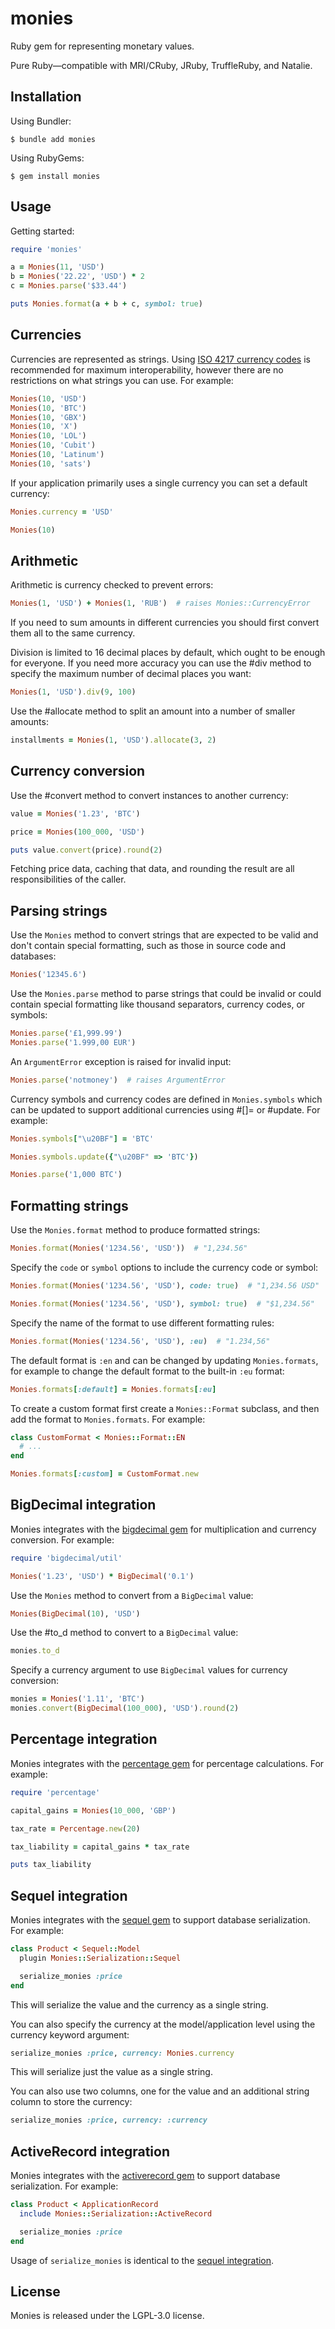 # monies

Ruby gem for representing monetary values.

Pure Ruby—compatible with MRI/CRuby, JRuby, TruffleRuby, and Natalie.


## Installation

Using Bundler:

    $ bundle add monies

Using RubyGems:

    $ gem install monies


## Usage

Getting started:

```ruby
require 'monies'

a = Monies(11, 'USD')
b = Monies('22.22', 'USD') * 2
c = Monies.parse('$33.44')

puts Monies.format(a + b + c, symbol: true)
```


## Currencies

Currencies are represented as strings. Using [ISO 4217 currency codes](https://en.wikipedia.org/wiki/ISO_4217)
is recommended for maximum interoperability, however there are no restrictions
on what strings you can use. For example:

```ruby
Monies(10, 'USD')
Monies(10, 'BTC')
Monies(10, 'GBX')
Monies(10, 'X')
Monies(10, 'LOL')
Monies(10, 'Cubit')
Monies(10, 'Latinum')
Monies(10, 'sats')
```

If your application primarily uses a single currency you can set a default currency:

```ruby
Monies.currency = 'USD'

Monies(10)
```


## Arithmetic

Arithmetic is currency checked to prevent errors:

```ruby
Monies(1, 'USD') + Monies(1, 'RUB')  # raises Monies::CurrencyError
```

If you need to sum amounts in different currencies you should first convert
them all to the same currency.

Division is limited to 16 decimal places by default, which ought to be enough
for everyone. If you need more accuracy you can use the #div method to specify
the maximum number of decimal places you want:

```ruby
Monies(1, 'USD').div(9, 100)
```

Use the #allocate method to split an amount into a number of smaller amounts:

```ruby
installments = Monies(1, 'USD').allocate(3, 2)
```


## Currency conversion

Use the #convert method to convert instances to another currency:

```ruby
value = Monies('1.23', 'BTC')

price = Monies(100_000, 'USD')

puts value.convert(price).round(2)
```

Fetching price data, caching that data, and rounding the result are all
responsibilities of the caller.


## Parsing strings

Use the `Monies` method to convert strings that are expected to be valid and
don't contain special formatting, such as those in source code and databases:

```ruby
Monies('12345.6')
```

Use the `Monies.parse` method to parse strings that could be invalid or could
contain special formatting like thousand separators, currency codes, or symbols:

```ruby
Monies.parse('£1,999.99')
Monies.parse('1.999,00 EUR')
```

An `ArgumentError` exception is raised for invalid input:

```ruby
Monies.parse('notmoney')  # raises ArgumentError
```

Currency symbols and currency codes are defined in `Monies.symbols` which can
be updated to support additional currencies using #[]= or #update. For example:

```ruby
Monies.symbols["\u20BF"] = 'BTC'

Monies.symbols.update({"\u20BF" => 'BTC'})

Monies.parse('1,000 BTC')
```


## Formatting strings

Use the `Monies.format` method to produce formatted strings:

```ruby
Monies.format(Monies('1234.56', 'USD'))  # "1,234.56"
```

Specify the `code` or `symbol` options to include the currency code or symbol:

```ruby
Monies.format(Monies('1234.56', 'USD'), code: true)  # "1,234.56 USD"

Monies.format(Monies('1234.56', 'USD'), symbol: true)  # "$1,234.56"
```

Specify the name of the format to use different formatting rules:

```ruby
Monies.format(Monies('1234.56', 'USD'), :eu)  # "1.234,56"
```

The default format is `:en` and can be changed by updating `Monies.formats`,
for example to change the default format to the built-in `:eu` format:

```ruby
Monies.formats[:default] = Monies.formats[:eu]
```

To create a custom format first create a `Monies::Format` subclass,
and then add the format to `Monies.formats`. For example:

```ruby
class CustomFormat < Monies::Format::EN
  # ...
end

Monies.formats[:custom] = CustomFormat.new
```


## BigDecimal integration

Monies integrates with the [bigdecimal gem](https://rubygems.org/gems/bigdecimal)
for multiplication and currency conversion. For example:

```ruby
require 'bigdecimal/util'

Monies('1.23', 'USD') * BigDecimal('0.1')
```

Use the `Monies` method to convert from a `BigDecimal` value:

```ruby
Monies(BigDecimal(10), 'USD')
```

Use the #to_d method to convert to a `BigDecimal` value:

```ruby
monies.to_d
```

Specify a currency argument to use `BigDecimal` values for currency conversion:

```ruby
monies = Monies('1.11', 'BTC')
monies.convert(BigDecimal(100_000), 'USD').round(2)
```


## Percentage integration

Monies integrates with the [percentage gem](https://rubygems.org/gems/percentage)
for percentage calculations. For example:

```ruby
require 'percentage'

capital_gains = Monies(10_000, 'GBP')

tax_rate = Percentage.new(20)

tax_liability = capital_gains * tax_rate

puts tax_liability
```


## Sequel integration

Monies integrates with the [sequel gem](https://rubygems.org/gems/sequel)
to support database serialization. For example:

```ruby
class Product < Sequel::Model
  plugin Monies::Serialization::Sequel

  serialize_monies :price
end
```

This will serialize the value and the currency as a single string.

You can also specify the currency at the model/application level using the
currency keyword argument:

```ruby
serialize_monies :price, currency: Monies.currency
```

This will serialize just the value as a single string.

You can also use two columns, one for the value and an additional string column
to store the currency:

```ruby
serialize_monies :price, currency: :currency
```

## ActiveRecord integration

Monies integrates with the [activerecord gem](https://rubygems.org/gems/activerecord)
to support database serialization. For example:

```ruby
class Product < ApplicationRecord
  include Monies::Serialization::ActiveRecord

  serialize_monies :price
end
```

Usage of `serialize_monies` is identical to the [sequel integration](#sequel-integration).


## License

Monies is released under the LGPL-3.0 license.
